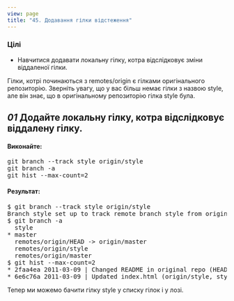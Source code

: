 ```yaml
---
view: page
title: "45. Додавання гілки відстеження"
---
```


<h3>Цілі</h3>

<ul><li>Навчитися додавати локальну гілку, котра відслідковує зміни віддаленої гілки.</li></ul>

<p>Гілки, котрі починаються з remotes/origin є гілками оригінального репозиторію. Зверніть увагу, що у вас більш немає гілки з назвою style, але він знає, що в оригінальному репозиторію гілка style була.</p>

<h2><em>01</em> Додайте локальну гілку, котра відслідковує віддалену гілку.</h2>

<h4 class="h4-pre">Виконайте:</h4>

<pre class="instructions">git branch --track style origin/style
git branch -a
git hist --max-count=2</pre>

<h4 class="h4-pre">Результат:</h4>

<pre class="sample">$ git branch --track style origin/style
Branch style set up to track remote branch style from origin.
$ git branch -a
  style
* master
  remotes/origin/HEAD -&gt; origin/master
  remotes/origin/style
  remotes/origin/master
$ git hist --max-count=2
* 2faa4ea 2011-03-09 | Changed README in original repo (HEAD, origin/master, origin/HEAD, master) [Alexander Shvets]
* 6e6c76a 2011-03-09 | Updated index.html (origin/style, style) [Alexander Shvets]</pre>

<p>Тепер ми можемо бачити гілку style у списку гілок і у лозі.</p>
